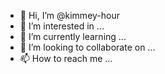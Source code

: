 - 👋 Hi, I’m @kimmey-hour
- 👀 I’m interested in ...
- 🌱 I’m currently learning ...
- 💞️ I’m looking to collaborate on ...
- 📫 How to reach me ...

<!---
kimmey-hour/kimmey-hour is a ✨ special ✨ repository because its `README.md` (this file) appears on your GitHub profile.
You can click the Preview link to take a look at your changes.
--->

